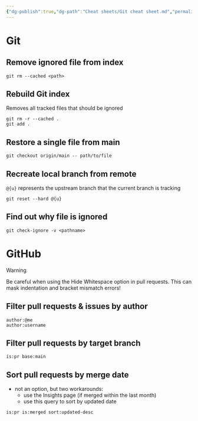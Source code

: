 ```yaml
---
{"dg-publish":true,"dg-path":"Cheat sheets/Git cheat sheet.md","permalink":"/cheat-sheets/git-cheat-sheet/","created":"","updated":""}
---
```



# Git

## Remove ignored file from index

```shell
git rm --cached <path>
```

## Rebuild Git index

Removes all tracked files that should be ignored

```shell
git rm -r --cached .
git add .
```

## Restore a single file from main

```shell
git checkout origin/main -- path/to/file
```

## Recreate local branch from remote

`@{u}` represents the upstream branch that the current branch is tracking

```shell
git reset --hard @{u}
```

## Find out why file is ignored

```shell
git check-ignore -v <pathname>
```

# GitHub

> [!warning]
> Be careful when using the Hide Whitespace option in pull requests. This can mask indentation and bracket mismatch errors!

## Filter pull requests & issues by author

```
author:@me
author:username
```

## Filter pull requests by target branch

```
is:pr base:main
```

## Sort pull requests by merge date

- not an option, but two workarounds:
    - use the Insights page (if merged within the last month)
    - use this query to sort by updated date

```
is:pr is:merged sort:updated-desc
```
